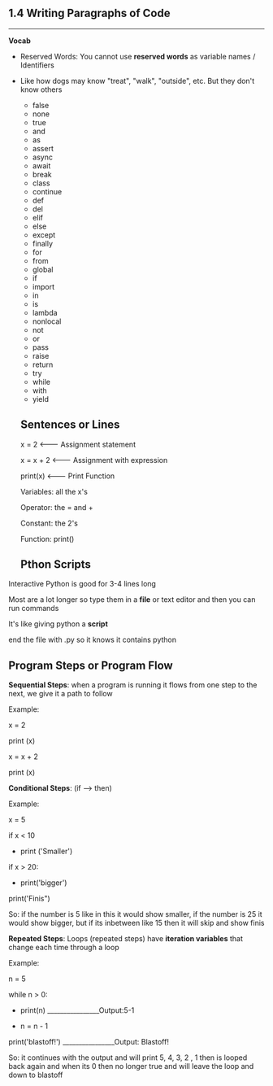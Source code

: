 ## 1.4 Writing Paragraphs of Code 
---
**Vocab**
- Reserved Words: You cannot use **reserved words** as variable names / Identifiers
- Like how dogs may know "treat", "walk", "outside", etc. But they don't know others
  - false     
  - none    
  - true      
  - and   
  - as       
  - assert
  - async
  - await
  - break
  - class
  - continue
  - def
  - del
  - elif
  - else
  - except
  - finally
  - for
  - from
  - global
  - if
  - import
  - in
  - is
  - lambda
  - nonlocal
  - not
  - or
  - pass
  - raise
  - return
  - try
  - while
  - with
  - yield

  ## Sentences or Lines
  x = 2 <--- Assignment statement
  
  x = x + 2 <--- Assignment with expression
  
  print(x) <--- Print Function

  Variables: all the x's
  
  Operator: the = and +
  
  Constant: the 2's
  
  Function: print()

  ## Pthon Scripts
Interactive Python is good for 3-4 lines long 

Most are a lot longer so type them in a **file** or text editor and then you can run commands

It's like giving python a **script** 

end the file with .py so it knows it contains python

## Program Steps or Program Flow 
**Sequential Steps**: when a program is running it flows from one step to the next, we give it a path to follow 

Example:

x = 2

print (x)

x = x + 2

print (x) 

**Conditional Steps**: (if --> then)

Example:

x = 5

if x < 10
 
  - print ('Smaller')

if x > 20:
  
  - print('bigger')

print('Finis")

So: if the number is 5 like in this it would show smaller, if the number is 25 it would show bigger, but if its inbetween like 15 then it will skip and show finis

**Repeated Steps**: Loops (repeated steps) have **iteration variables** that change each time through a loop 

Example:

n = 5 

while n > 0:
 
  - print(n)   ________________Output:5-1
    
  - n = n - 1

print('blastoff!')  ________________Output: Blastoff!

So: it continues with the output and will print 5, 4, 3, 2 , 1 then is looped back again and when its 0 then no longer true and will leave the loop and down to blastoff



